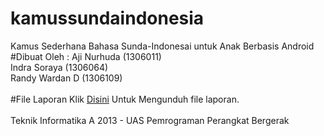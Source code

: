 # kamussundaindonesia
Kamus Sederhana Bahasa Sunda-Indonesai untuk Anak Berbasis Android
#Dibuat Oleh :
Aji Nurhuda (1306011)<br/>
Indra Soraya (1306064)<br/>
Randy Wardan D (1306109)<br/><br/>
#File Laporan
Klik <a href='https://github.com/mr-indras/kamussundaindonesia/blob/master/UAS_PPB_AJINURHUDA_INDRASORAYA_RANDYWARDAN.docx'>Disini</a> Untuk Mengunduh file laporan.<br/><br/>
Teknik Informatika A 2013 - UAS Pemrograman Perangkat Bergerak
